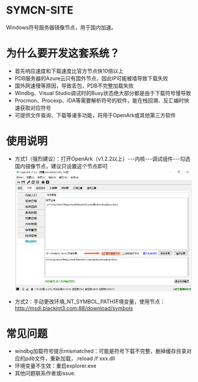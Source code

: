 # SYMCN-SITE
Windows符号服务器镜像节点，用于国内加速。

# 为什么要开发这套系统？
* 首先响应速度和下载速度比官方节点快10倍以上
* PDB服务器的Azure云只有国外节点，因此IP可能被墙导致下载失败
* 国外网速慢等原因，导致丢包，PDB不完整加载失败
* Windbg、Visual Studio调试时的Busy状态绝大部分都是由于下载符号慢导致
* Procmon、Procexp、IDA等需要解析符号的软件，能在栈回溯、反汇编时快速获取对应符号
* 可提供文件查询、下载等诸多功能，将用于OpenArk或其他第三方软件

# 使用说明
* 方式1（强烈建议）：打开OpenArk（v1.2.2以上）---内核---调试组件---勾选国内镜像节点，建议只设置这个节点即可
![](res/set.png)

* 方式2：手动更改环境_NT_SYMBOL_PATH环境变量，使用节点：http://msdl.blackint3.com:88/download/symbols

# 常见问题
* windbg加载符号提示mismatched：可能是符号下载不完整，删掉缓存目录对应的pdb文件，重新加载，.reload /f xxx.dll
* 环境变量不生效：重启explorer.exe
* 其他问题联系作者或issue.